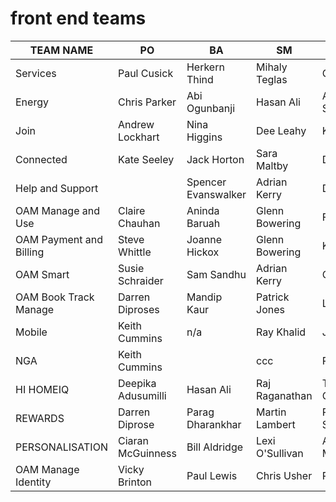 
# front end teams

| TEAM NAME | PO| BA| SM | FE DEV | FE DEV | TEST | UX | SA |
|---|---|---| --- | --- | --- | ---| --- | ---|
|Services|Paul Cusick|Herkern Thind|Mihaly Teglas|Gabor Czene|Vinodh Raja|Amandeep Singh|Supriya Lamba|hhh|
|Energy|Chris Parker|Abi Ogunbanji|Hasan Ali|Anu Radha Somasundaram|Oswald Paplampu|Sunia Imran|Clare Mcknight|hhh|
|Join|Andrew Lockhart|Nina Higgins|Dee Leahy|Kashif Zafar|Oyesola Oderinde |Nadia Hedley|Scott Robertson|Filipe Martins|
|Connected|Kate Seeley|Jack Horton|Sara Maltby|Darren Corbett|Jon Holt|Sara Maltby|Zoe Rockson|hhh|
|Help and Support||Spencer Evanswalker|Adrian Kerry|Dil Ahdan|Andy Smith |Karishma Khaladkar|Pavlo Konnotop|hhh|
|OAM Manage and Use|Claire Chauhan|Aninda Baruah|Glenn Bowering|Frankie Bell|Benjamin Taylor|Stebin Alex|ggg|hhh|
|OAM Payment and Billing|Steve Whittle|Joanne Hickox|Glenn Bowering|Kelly Ung|Deepan Subbiah|Alex Bearman|ggg|Filipe Martins|
|OAM Smart|Susie Schraider|Sam Sandhu|Adrian Kerry|Craig Robbins|Carl Taylor|Barry King|ggg|Filipe Martins|
|OAM Book Track Manage|Darren Diproses|Mandip Kaur|Patrick Jones|Lionel Viet|Michael Kerr|Suchethra Nandakumar|ggg|Filipe Martins|
|Mobile|Keith Cummins|n/a|Ray Khalid|John Ascher|eee|fff|ggg|hhh|
|NGA|Keith Cummins||ccc|Patrick Jones|Ranjini Babel|TBC|Alok Bandsode|hhh|
|HI HOMEIQ|Deepika Adusumilli|Hasan Ali|Raj Raganathan|Tristian Cobourne|Laurynas Maciulis|Sireesha Bandela|Oliver Borders|Anirban Bandyopadhyay|
|REWARDS|Darren Diprose|Parag Dharankhar|Martin Lambert|Prabhu Subramanian|TBC|TBC|
|PERSONALISATION|Ciaran McGuinness|Bill Aldridge|Lexi O'Sullivan|Andrew McGregor|Kayleigh Ridd|Femi Ajiboye|Femi Igun (test)|
|OAM Manage Identity|Vicky Brinton|Paul Lewis|Chris Usher|Paul Howells|Abdul Rahimi|Leena Kumar|Davi Campos|Jaganrao Mani


